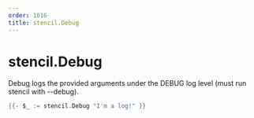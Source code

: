```yaml
---
order: 1016
title: stencil.Debug
---
```


<!-- Generated by tools/docgen. DO NOT EDIT. -->

# stencil.Debug

Debug logs the provided arguments under the DEBUG log level (must run
stencil with --debug).

```go
{{- $_ := stencil.Debug "I'm a log!" }}
```
